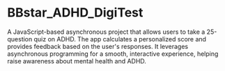 # BBstar_ADHD_DigiTest
A JavaScript-based asynchronous project that allows users to take a 25-question quiz on ADHD. The app calculates a personalized score and provides feedback based on the user's responses. It leverages asynchronous programming for a smooth, interactive experience, helping raise awareness about mental health and ADHD.
